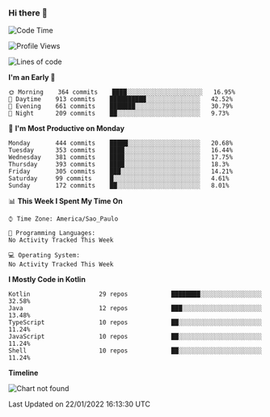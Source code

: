 ### Hi there 👋

<!--
**fernandonogueira/fernandonogueira** is a ✨ _special_ ✨ repository because its `README.md` (this file) appears on your GitHub profile.

Here are some ideas to get you started:

- 🔭 I’m currently working on ...
- 🌱 I’m currently learning ...
- 👯 I’m looking to collaborate on ...
- 🤔 I’m looking for help with ...
- 💬 Ask me about ...
- 📫 How to reach me: ...
- 😄 Pronouns: ...
- ⚡ Fun fact: ...
-->

<!--START_SECTION:waka-->
![Code Time](http://img.shields.io/badge/Code%20Time-1%2C196%20hrs%2017%20mins-blue)

![Profile Views](http://img.shields.io/badge/Profile%20Views-1-blue)

![Lines of code](https://img.shields.io/badge/From%20Hello%20World%20I%27ve%20Written-330%20Thousand%20lines%20of%20code-blue)

**I'm an Early 🐤** 

```text
🌞 Morning    364 commits    ████░░░░░░░░░░░░░░░░░░░░░   16.95% 
🌆 Daytime    913 commits    ██████████░░░░░░░░░░░░░░░   42.52% 
🌃 Evening    661 commits    ███████░░░░░░░░░░░░░░░░░░   30.79% 
🌙 Night      209 commits    ██░░░░░░░░░░░░░░░░░░░░░░░   9.73%

```
📅 **I'm Most Productive on Monday** 

```text
Monday       444 commits    █████░░░░░░░░░░░░░░░░░░░░   20.68% 
Tuesday      353 commits    ████░░░░░░░░░░░░░░░░░░░░░   16.44% 
Wednesday    381 commits    ████░░░░░░░░░░░░░░░░░░░░░   17.75% 
Thursday     393 commits    ████░░░░░░░░░░░░░░░░░░░░░   18.3% 
Friday       305 commits    ███░░░░░░░░░░░░░░░░░░░░░░   14.21% 
Saturday     99 commits     █░░░░░░░░░░░░░░░░░░░░░░░░   4.61% 
Sunday       172 commits    ██░░░░░░░░░░░░░░░░░░░░░░░   8.01%

```


📊 **This Week I Spent My Time On** 

```text
⌚︎ Time Zone: America/Sao_Paulo

💬 Programming Languages: 
No Activity Tracked This Week

💻 Operating System: 
No Activity Tracked This Week

```

**I Mostly Code in Kotlin** 

```text
Kotlin                   29 repos            ████████░░░░░░░░░░░░░░░░░   32.58% 
Java                     12 repos            ███░░░░░░░░░░░░░░░░░░░░░░   13.48% 
TypeScript               10 repos            ██░░░░░░░░░░░░░░░░░░░░░░░   11.24% 
JavaScript               10 repos            ██░░░░░░░░░░░░░░░░░░░░░░░   11.24% 
Shell                    10 repos            ██░░░░░░░░░░░░░░░░░░░░░░░   11.24%

```


**Timeline**

![Chart not found](https://raw.githubusercontent.com/fernandonogueira/fernandonogueira/master/charts/bar_graph.png) 


 Last Updated on 22/01/2022 16:13:30 UTC
<!--END_SECTION:waka-->
